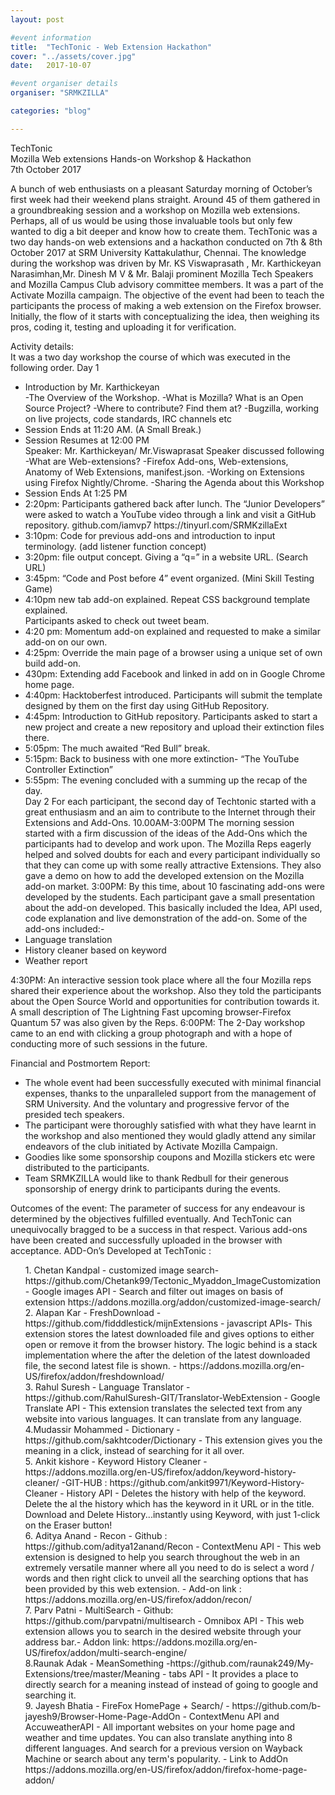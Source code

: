 ```yaml
---
layout: post

#event information
title:  "TechTonic - Web Extension Hackathon"
cover: "../assets/cover.jpg"
date:   2017-10-07

#event organiser details
organiser: "SRMKZILLA"

categories: "blog"

---
```



TechTonic <br>
Mozilla Web extensions Hands-on Workshop & Hackathon
<br>
7th October 2017

A bunch of web enthusiasts on a pleasant Saturday morning of October’s first week had their weekend plans straight. Around 45 of them gathered in a groundbreaking session and a workshop on Mozilla web extensions. Perhaps, all of us would be using those invaluable tools but only few wanted to dig a bit deeper and know how to create them.
TechTonic was a two day hands-on web extensions and a hackathon conducted on 7th & 8th October 2017 at SRM University Kattakulathur, Chennai. The knowledge during the workshop was driven by Mr. KS Viswaprasath , Mr. Karthickeyan Narasimhan,Mr. Dinesh M V & Mr. Balaji prominent Mozilla Tech Speakers and Mozilla Campus Club advisory committee members. It was a part of the Activate Mozilla campaign. 
The objective of the event had been to teach the participants the process of making a web extension on the Firefox browser. Initially, the flow of it starts with conceptualizing the idea, then weighing its pros, coding it, testing and uploading it for verification.
         


<!-- ![Saturday Chill Out - Mozilla,Web VR,Addons]({{ site.url }}/assets/chillout-three.jpg)
 -->


Activity details:  
It was a two day workshop the course of which was executed in the following order.
Day 1
<ul>
<li>	Introduction by Mr. Karthickeyan</li>
-The Overview of the Workshop.
-What is Mozilla? What is an Open Source Project?
-Where to contribute? Find them at?
-Bugzilla, working on live projects, code standards, IRC channels etc
<li>	Session Ends at 11:20 AM. (A Small Break.) </li>
<li>	Session Resumes at 12:00 PM</li>
Speaker: Mr. Karthickeyan/ Mr.Viswaprasat
Speaker discussed following
-What are Web-extensions?
-Firefox Add-ons, Web-extensions, Anatomy of Web Extensions, manifest.json.
-Working on Extensions using Firefox Nightly/Chrome.
-Sharing the Agenda about this Workshop
<li>	Session Ends At 1:25 PM</li>
<li>	2:20pm: Participants gathered back after lunch. The “Junior Developers” were asked to watch a YouTube video through a link and visit a GitHub repository.
github.com/iamvp7   
https://tinyurl.com/SRMKzillaExt</li>
<li>	3:10pm: Code for previous add-ons and introduction to input terminology. (add listener function concept)</li>
<li>	3:20pm: file output concept. Giving a “q=” in a website URL. (Search URL)</li>
<li>	3:45pm: “Code and Post before 4” event organized. (Mini Skill Testing Game)</li>
<li>	4:10pm new tab add-on explained. Repeat CSS background template explained.</li>
Participants asked to check out tweet beam.
<li>	4:20 pm: Momentum add-on explained and requested to make a similar add-on on our own.</li>
<li>	4:25pm: Override the main page of a browser using a unique set of own build add-on.</li>
<li>	430pm: Extending add Facebook and linked in add on in Google Chrome home page.</li>
<li>	4:40pm: Hacktoberfest introduced. Participants will submit the template designed by them on the first day using GitHub Repository.</li>
<li>	4:45pm: Introduction to GitHub repository. Participants asked to start a new project and create a new repository and upload their extinction files there.</li>
<li>	5:05pm: The much awaited “Red Bull” break.</li>
<li>	5:15pm: Back to business with one more extinction- “The YouTube Controller Extinction”</li>
<li>	5:55pm: The evening concluded with a summing up the recap of the day.</li>
Day 2
For each participant, the second day of Techtonic started with a great enthusiasm and an aim to contribute to the Internet through their Extensions and Add-Ons.
10.00AM-3:00PM 
The morning session started with a firm discussion of the ideas of the Add-Ons which the participants had to develop and work upon. 
The Mozilla Reps eagerly helped and solved doubts for each and every participant individually so that they can come up with some really attractive Extensions. They also gave a demo on how to add the developed extension on the Mozilla add-on market.
3:00PM: 
By this time, about 10 fascinating add-ons were developed by the students. Each participant gave a small presentation about the add-on developed. This basically included the Idea, API used, code explanation and live demonstration of the add-on. 
Some of the add-ons included:- 
<li>	Language translation </li>
<li>	History cleaner  based on keyword</li>
<li>	Weather report</li>
</ul>
4:30PM:
An interactive session took place where all the four Mozilla reps shared their experience about the workshop. Also they told the participants about the Open Source World and opportunities for contribution towards it. 
A small description of The Lightning Fast upcoming browser-Firefox Quantum 57 was also given by the Reps.
6:00PM:
The 2-Day workshop came to an end with clicking a group photograph and with a hope of conducting more of such sessions in the future. 

Financial and Postmortem Report:
-	The whole event had been successfully executed with minimal financial expenses, thanks to the unparalleled support from the management of SRM University. And the voluntary and progressive fervor of the presided tech speakers.
-	The participant were thoroughly satisfied with what they have learnt in the workshop and also mentioned they would gladly attend any similar endeavors of the club initiated by Activate Mozilla Campaign.
-	Goodies like some sponsorship coupons and Mozilla stickers etc were distributed to the participants. 
-	Team SRMKZILLA would like to thank Redbull for their generous sponsorship of energy drink to participants during the events. 

Outcomes of the event:
             The parameter of success for any endeavour is determined by the objectives fulfilled eventually. And TechTonic can unequivocally bragged to be a success in that respect. Various add-ons have been created and successfully uploaded in the browser with acceptance. 
ADD-On’s Developed at TechTonic :
<ul style="list-style-type:none">
<li>1.  Chetan Kandpal - customized image search- https://github.com/Chetank99/Tectonic_Myaddon_ImageCustomization - Google images API - Search and filter out images on basis of extension https://addons.mozilla.org/addon/customized-image-search/ </li>
<li>2. Alapan Kar - FreshDownload - https://github.com/fidddlestick/mijnExtensions - javascript APIs- This extension stores the latest downloaded file and gives options to either open or remove it from the browser history. The logic behind is a stack implementation where the after the deletion of the latest downloaded file, the second latest file is shown. - https://addons.mozilla.org/en-US/firefox/addon/freshdownload/ </li>
<li>3. Rahul Suresh - Language Translator - https://github.com/RahulSuresh-GIT/Translator-WebExtension - Google Translate API - This extension translates the selected text from any website into various languages. It can translate from any language. </li>
<li>4.Mudassir Mohammed - Dictionary - https://github.com/sakhtcoder/Dictionary - This extension gives you the meaning in a click, instead of searching for it all over.  </li>
<li>5. Ankit kishore - Keyword History Cleaner - https://addons.mozilla.org/en-US/firefox/addon/keyword-history-cleaner/ -GIT-HUB : https://github.com/ankit9971/Keyword-History-Cleaner -  History API - Deletes the history with help of the keyword. Delete the al the history which has the keyword in it URL or in the title. Download and Delete History...instantly using Keyword, with just 1-click on the Eraser button! </li>
<li>6. Aditya Anand - Recon - Github : https://github.com/aditya12anand/Recon - ContextMenu API - This web extension is designed to help you search throughout the web in an extremely versatile manner where all you need to do is select a word / words and then right click to unveil all the searching options that has been provided by this web extension. - Add-on link : https://addons.mozilla.org/en-US/firefox/addon/recon/ </li>
<li>7. Parv Patni - MultiSearch - Github: https://github.com/parvpatni/multisearch - Omnibox API - This web extension allows you to search in the desired website through your address bar.- Addon link: https://addons.mozilla.org/en-US/firefox/addon/multi-search-engine/ </li>
<li>8.Raunak Adak - MeanSomething -https://github.com/raunak249/My-Extensions/tree/master/Meaning - tabs API - It provides a place to directly search for a meaning instead of instead of going to google and searching it. </li>
<li>9. Jayesh Bhatia - FireFox HomePage + Search/  - https://github.com/b-jayesh9/Browser-Home-Page-AddOn - ContextMenu API and AccuweatherAPI - All important websites on your home page and weather and time updates. You can also translate anything into 8 different languages. And search for a previous version on Wayback Machine or search about any term's popularity. - Link to AddOn https://addons.mozilla.org/en-US/firefox/addon/firefox-home-page-addon/ </li>
</ul>





